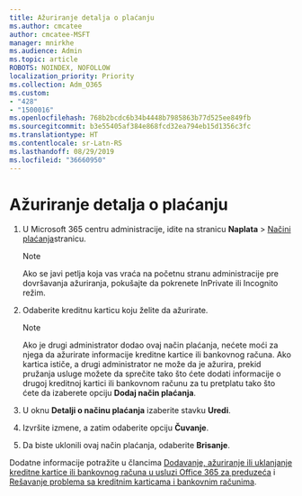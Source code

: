 ```yaml
---
title: Ažuriranje detalja o plaćanju
ms.author: cmcatee
author: cmcatee-MSFT
manager: mnirkhe
ms.audience: Admin
ms.topic: article
ROBOTS: NOINDEX, NOFOLLOW
localization_priority: Priority
ms.collection: Adm_O365
ms.custom:
- "428"
- "1500016"
ms.openlocfilehash: 768b2bcdc6b34b4448b7985863b77d525ee849fb
ms.sourcegitcommit: b3e55405af384e868fcd32ea794eb15d1356c3fc
ms.translationtype: HT
ms.contentlocale: sr-Latn-RS
ms.lasthandoff: 08/29/2019
ms.locfileid: "36660950"
---
```

# <a name="update-payment-details"></a>Ažuriranje detalja o plaćanju

1. U Microsoft 365 centru administracije, idite na stranicu **Naplata** \> [Načini plaćanja](https://go.microsoft.com/fwlink/p/?linkid=2018806)stranicu.

    > [!NOTE]
    > Ako se javi petlja koja vas vraća na početnu stranu administracije pre dovršavanja ažuriranja, pokušajte da pokrenete InPrivate ili Incognito režim.
  
2. Odaberite kreditnu karticu koju želite da ažurirate.

    > [!NOTE]
    > Ako je drugi administrator dodao ovaj način plaćanja, nećete moći za njega da ažurirate informacije kreditne kartice ili bankovnog računa. Ako kartica ističe, a drugi administrator ne može da je ažurira, prekid pružanja usluge možete da sprečite tako što ćete dodati informacije o drugoj kreditnoj kartici ili bankovnom računu za tu pretplatu tako što ćete da izaberete opciju **Dodaj način plaćanja**.
  
3. U oknu **Detalji o načinu plaćanja** izaberite stavku **Uredi**. 

4. Izvršite izmene, a zatim odaberite opciju **Čuvanje**.

5. Da biste uklonili ovaj način plaćanja, odaberite **Brisanje**.

Dodatne informacije potražite u člancima [Dodavanje, ažuriranje ili uklanjanje kreditne kartice ili bankovnog računa u usluzi Office 365 za preduzeća](https://docs.microsoft.com/office365/admin/subscriptions-and-billing/add-update-or-remove-credit-card-or-bank-account) i [Rešavanje problema sa kreditnim karticama i bankovnim računima](https://docs.microsoft.com/office365/admin/subscriptions-and-billing/add-update-or-remove-credit-card-or-bank-account#troubleshooting-credit-cards-and-bank-accounts).